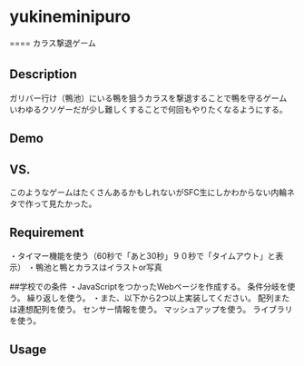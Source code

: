 # yukineminipuro
====
カラス撃退ゲーム


## Description　
ガリバー行け（鴨池）にいる鴨を狙うカラスを撃退することで鴨を守るゲーム
いわゆるクソゲーだが少し難しくすることで何回もやりたくなるようにする。


## Demo


## VS.
このようなゲームはたくさんあるかもしれないがSFC生にしかわからない内輪ネタで作って見たかった。
## Requirement
・タイマー機能を使う（60秒で「あと30秒」９０秒で「タイムアウト」と表示）
・鴨池と鴨とカラスはイラストor写真


##学校での条件
・JavaScriptをつかったWebページを作成する。
条件分岐を使う。
繰り返しを使う。
・また、以下から2つ以上実装してください。
配列または連想配列を使う。
センサー情報を使う。
マッシュアップを使う。
ライブラリを使う。



## Usage


